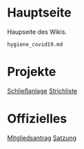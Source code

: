 Hauptseite
=====================
Haupseite des Wikis.

 	hygiene_covid19.md


Projekte
=====================

[Schließanlage](Schliessanlage.md)
[Strichliste](Strichliste.md)


Offizielles
=====================
[Mitgliedsantrag](Offizielles/Protokolle/Beitragsordnung.md)
[Satzung](Offizielles/Protokolle/Satzung.md)
